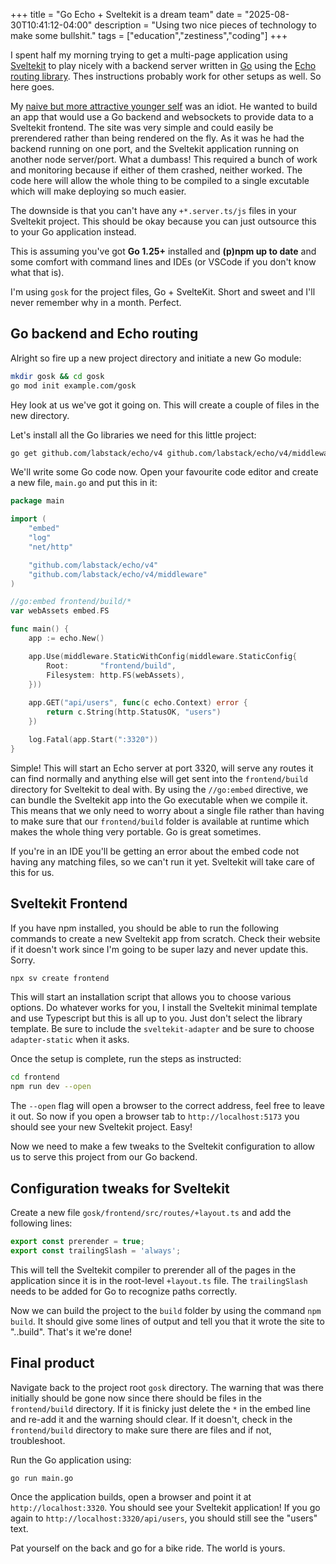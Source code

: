 +++
title = "Go Echo + Sveltekit is a dream team"
date = "2025-08-30T10:41:12-04:00"
description = "Using two nice pieces of technology to make some bullshit."
tags = ["education","zestiness","coding"]
+++

I spent half my morning trying to get a multi-page application using [Sveltekit](https://svelte.dev/docs/kit/introduction) to play nicely with a backend server written in [Go](https://go.dev) using the [Echo routing library](https://echo.labstack.com). Thes instructions probably work for other setups as well. So here goes.

My [naive but more attractive younger self](../blurt-have-i-become) was an idiot. He wanted to build an app that would use a Go backend and websockets to provide data to a Sveltekit frontend. The site was very simple and could easily be prerendered rather than being rendered on the fly. As it was he had the backend running on one port, and the Sveltekit application running on another node server/port. What a dumbass! This required a bunch of work and monitoring because if either of them crashed, neither worked. The code here will allow the whole thing to be compiled to a single excutable which will make deploying so much easier.

The downside is that you can't have any `+*.server.ts/js` files in your Sveltekit project. This should be okay because you can just outsource this to your Go application instead.

This is assuming you've got **Go 1.25+** installed and **(p)npm up to date** and some comfort with command lines and IDEs (or VSCode if you don't know what that is).

I'm using `gosk` for the project files, Go + SvelteKit. Short and sweet and I'll never remember why in a month. Perfect.

## Go backend and Echo routing

Alright so fire up a new project directory and initiate a new Go module:
```bash
mkdir gosk && cd gosk
go mod init example.com/gosk
```

Hey look at us we've got it going on. This will create a couple of files in the new directory.

Let's install all the Go libraries we need for this little project:
```bash 
go get github.com/labstack/echo/v4 github.com/labstack/echo/v4/middleware
```

We'll write some Go code now. Open your favourite code editor and create a new file, `main.go` and put this in it:
```go
package main

import (
    "embed"
    "log"
    "net/http"

	"github.com/labstack/echo/v4"
   	"github.com/labstack/echo/v4/middleware"
)

//go:embed frontend/build/*
var webAssets embed.FS

func main() {
    app := echo.New()

	app.Use(middleware.StaticWithConfig(middleware.StaticConfig{
		Root:       "frontend/build",
		Filesystem: http.FS(webAssets),
	}))
	
	app.GET("api/users", func(c echo.Context) error {
		return c.String(http.StatusOK, "users")
	})

	log.Fatal(app.Start(":3320"))
}
```

Simple! This will start an Echo server at port 3320, will serve any routes it can find normally and anything else will get sent into the `frontend/build` directory for Sveltekit to deal with. By using the `//go:embed` directive, we can bundle the Sveltekit app into the Go executable when we compile it. This means that we only need to worry about a single file rather than having to make sure that our `frontend/build` folder is available at runtime which makes the whole thing very portable. Go is great sometimes.

If you're in an IDE you'll be getting an error about the embed code not having any matching files, so we can't run it yet. Sveltekit will take care of this for us.


## Sveltekit Frontend

If you have npm installed, you should be able to run the following commands to create a new Sveltekit app from scratch. Check their website if it doesn't work since I'm going to be super lazy and never update this. Sorry.
```bash
npx sv create frontend
```
This will start an installation script that allows you to choose various options. Do whatever works for you, I install the Sveltekit minimal template and use Typescript but this is all up to you. Just don't select the library template. Be sure to include the `sveltekit-adapter` and be sure to choose `adapter-static` when it asks.

Once the setup is complete, run the steps as instructed:
```bash
cd frontend
npm run dev --open
```
The `--open` flag will open a browser to the correct address, feel free to leave it out. So now if you open a browser tab to `http://localhost:5173` you should see your new Sveltekit project. Easy!

Now we need to make a few tweaks to the Sveltekit configuration to allow us to serve this project from our Go backend.

## Configuration tweaks for Sveltekit

Create a new file `gosk/frontend/src/routes/+layout.ts` and add the following lines:
```typescript
export const prerender = true;
export const trailingSlash = 'always';
```
This will tell the Sveltekit compiler to prerender all of the pages in the application since it is in the root-level `+layout.ts` file. The `trailingSlash` needs to be added for Go to recognize paths correctly.

Now we can build the project to the `build` folder by using the command `npm build`. It should give some lines of output and tell you that it wrote the site to "..build". That's it we're done!

## Final product

Navigate back to the project root `gosk` directory. The warning that was there initially should be gone now since there should be files in the `frontend/build` directory. If it is finicky just delete the `*` in the embed line and re-add it and the warning should clear. If it doesn't, check in the `frontend/build` directory to make sure there are files and if not, troubleshoot.

Run the Go application using:
```bash
go run main.go
```

Once the application builds, open a browser and point it at `http://localhost:3320`. You should see your Sveltekit application! If you go again to `http://localhost:3320/api/users`, you should still see the "users" text.

Pat yourself on the back and go for a bike ride. The world is yours.

